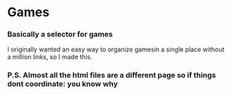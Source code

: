 # Games
### Basically a selector for games
I originally wanted an easy way to organize gamesin a single place without a million links, so I made this.

### P.S. Almost all the html files are a different page so if things dont coordinate: you know why
